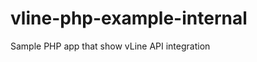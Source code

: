 vline-php-example-internal
==========================

Sample PHP app that show vLine API integration

